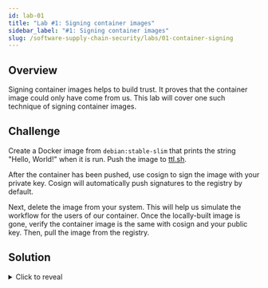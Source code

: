 ```yaml
---
id: lab-01
title: "Lab #1: Signing container images"
sidebar_label: "#1: Signing container images"
slug: /software-supply-chain-security/labs/01-container-signing
---
```


## Overview

Signing container images helps to build trust.
It proves that the container image could only have come from us.
This lab will cover one such technique of signing container images.

## Challenge

Create a Docker image from `debian:stable-slim` that prints the string
"Hello, World!" when it is run.
Push the image to [ttl.sh](https://ttl.sh/).

After the container has been pushed,
use cosign to sign the image with your private key.
Cosign will automatically push signatures to the registry by default.

Next, delete the image from your system.
This will help us simulate the workflow for the users of our container.
Once the locally-built image is gone,
verify the container image is the same with cosign and your public key.
Then, pull the image from the registry.

## Solution

<details>
<summary>Click to reveal</summary>
Create a `Dockerfile` with these contents:

```dockerfile
FROM debian:stable-slim
CMD [ "echo", "Hello, World!" ]
```

Build the container image:

    IMAGE_NAME=$(uuidgen)
    docker build -t ttl.sh/${IMAGE_NAME}:1h .
    docker push ttl.sh/${IMAGE_NAME}:1h

Sign the container image with cosign:

    cosign sign --key cosign.key ttl.sh/${IMAGE_NAME}:1h

Delete the local container image:

    docker rmi ttl.sh/${IMAGE_NAME}:1h

Verify the container with your cosign public key:

    cosign verify --key cosign.pub ttl.sh/${IMAGE_NAME}:1h

Complete the challenge by pulling the container image from the registry:

    docker pull ttl.sh/${IMAGE_NAME}:1h

</details>
